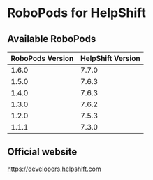 # RoboPods for HelpShift

## Available RoboPods

| RoboPods Version  | HelpShift Version |
|-------------------|-------------------|
| 1.6.0             | 7.7.0             |
| 1.5.0             | 7.6.3             |
| 1.4.0             | 7.6.3             |
| 1.3.0             | 7.6.2             |
| 1.2.0             | 7.5.3             |
| 1.1.1             | 7.3.0             |

## Official website

https://developers.helpshift.com
